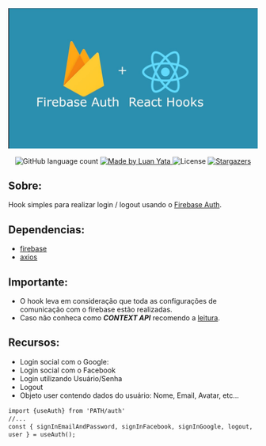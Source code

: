 <img alt="GoStack" src="./images/fire-hook.jpeg" />

<p align="center">
  <img alt="GitHub language count" src="https://img.shields.io/github/languages/count/luanyata/firebase-auth-hook?color=%2304D361">

  <a href="https://www.linkedin.com/in/luanyata/">
    <img alt="Made by Luan Yata" src="https://img.shields.io/badge/made%20by-LuanYata-%2304D361">
  </a>

  <img alt="License" src="https://img.shields.io/badge/license-MIT-%2304D361">

  <a href="https://github.com/luanyata/firebase-auth-hook/stargazers">
    <img alt="Stargazers" src="https://img.shields.io/github/stars/luanyata/firebase-auth-hook?style=social">
  </a>
</p>

## Sobre:

Hook simples para realizar login / logout usando o [Firebase Auth](https://firebase.google.com/docs/auth/web/start).

## Dependencias:
  *  [firebase](https://www.npmjs.com/package/firebase)
  *  [axios](https://www.npmjs.com/package/axios)


## Importante:

* O hook leva em consideração que toda as configurações de comunicação com o firebase estão realizadas.
* Caso não conheca como ***CONTEXT API*** recomendo a [leitura](https://reactjs.org/docs/context.html).


## Recursos:

* Login social com o Google:    
* Login social com o Facebook
* Login utilizando Usuário/Senha
* Logout
* Objeto user contendo dados do usuário: Nome, Email, Avatar, etc...


```tsx
import {useAuth} from 'PATH/auth'
//...
const { signInEmailAndPassword, signInFacebook, signInGoogle, logout, user } = useAuth();
```